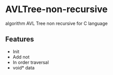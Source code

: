 # AVLTree-non-recursive
algorithm AVL Tree non recursive for C language
## Features
 - Init
 - Add not
 - In order traversal
 - void* data

